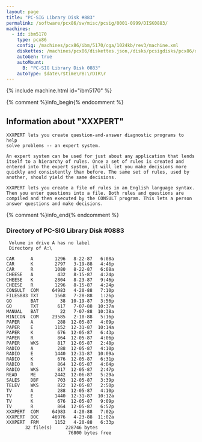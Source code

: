 ```yaml
---
layout: page
title: "PC-SIG Library Disk #883"
permalink: /software/pcx86/sw/misc/pcsig/0001-0999/DISK0883/
machines:
  - id: ibm5170
    type: pcx86
    config: /machines/pcx86/ibm/5170/cga/1024kb/rev3/machine.xml
    diskettes: /machines/pcx86/diskettes.json,/disks/pcsigdisks/pcx86/diskettes.json
    autoGen: true
    autoMount:
      B: "PC-SIG Library Disk 0883"
    autoType: $date\r$time\rB:\rDIR\r
---
```


{% include machine.html id="ibm5170" %}

{% comment %}info_begin{% endcomment %}

## Information about "XXXPERT"

    XXXPERT lets you create question-and-answer diagnostic programs to help
    solve problems -- an expert system.
    
    An expert system can be used for just about any application that lends
    itself to a hierarchy of rules. Once a set of rules is created and
    entered into the expert system, it will let you make decisions more
    quickly and consistently than before. The same set of rules, used by
    another, should yield the same decisions.
    
    XXXPERT lets you create a file of rules in an English language syntax.
    Then you enter questions into a file. Both rules and questions are
    compiled and then executed by the CONSULT program. This lets a person
    answer questions and make decisions.
{% comment %}info_end{% endcomment %}


### Directory of PC-SIG Library Disk #0883

     Volume in drive A has no label
     Directory of A:\

    CAR      A        1296   8-22-87   6:08a
    CAR      K        2797   3-19-88   4:46p
    CAR      R        1080   8-22-87   6:08a
    CHEESE   A         432   8-15-87   4:24p
    CHEESE   K        2804   8-23-87   9:46p
    CHEESE   R        1296   8-15-87   4:24p
    CONSULT  COM     64983   4-20-88   7:10p
    FILES883 TXT      1568   7-28-88   1:26p
    GO       BAT        38  10-19-87   3:56p
    GO       TXT       617   7-07-88  10:37a
    MANUAL   BAT        22   7-07-88  10:38a
    MINICON  COM     23585   2-10-88   5:16p
    PAPER    A         288  12-05-87   4:09p
    PAPER    E        1152  12-31-87  10:14a
    PAPER    K         676  12-05-87   6:43p
    PAPER    R         864  12-05-87   4:06p
    PAPER    WKS       817  12-05-87   2:48p
    RADIO    A         288  12-05-87   4:10p
    RADIO    E        1440  12-31-87  10:09a
    RADIO    K         676  12-05-87   6:31p
    RADIO    R         864  12-05-87   4:04p
    RADIO    WKS       817  12-05-87   2:47p
    READ     ME       2442  12-06-87   5:29a
    SALES    DBF       703  12-05-87   3:39p
    TELEV    WKS       822  12-05-87   2:50p
    TV       A         288  12-05-87   4:10p
    TV       E        1440  12-31-87  10:12a
    TV       K         676  12-05-87   9:09p
    TV       R         864  12-05-87   6:52p
    XXXPERT  COM     64983   4-20-88   7:02p
    XXXPERT  DOC     46976   4-23-88  11:02a
    XXXPERT  FRM      1152   4-20-88   6:33p
           32 file(s)     228746 bytes
                           76800 bytes free
